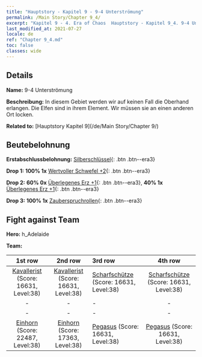 ```yaml
---
title: "Hauptstory - Kapitel 9 - 9-4 Unterströmung"
permalink: /Main Story/Chapter 9_4/
excerpt: "Kapitel 9 - 4. Era of Chaos  Hauptstory - Kapitel 9_4. 9-4 Unterströmung"
last_modified_at: 2021-07-27
locale: de
ref: "Chapter 9_4.md"
toc: false
classes: wide
---
```


## Details

 **Name:** 9-4 Unterströmung

 **Beschreibung:** In diesem Gebiet werden wir auf keinen Fall die Oberhand erlangen. Die Elfen sind in ihrem Element. Wir müssen sie an einen anderen Ort locken.

 **Related to:** [Hauptstory Kapitel 9](/de/Main Story/Chapter 9/)

## Beutebelohnung

 **Erstabschlussbelohnung:** [Silberschlüssel](/ItemsDE/con_693/){: .btn .btn--era3}

 **Drop 1:** **100% 1x** [Wertvoller Schwefel +2](/ItemsDE/mat_29/){: .btn .btn--era3}

 **Drop 2:** **60% 0x** [Überlegenes Erz +1](/ItemsDE/mat_19/){: .btn .btn--era3}, **40% 1x** [Überlegenes Erz +1](/ItemsDE/mat_19/){: .btn .btn--era3}

 **Drop 3:** **100% 1x** [Zauberspruchrollen](/ItemsDE/con_694/){: .btn .btn--era3}


## Fight against Team
 **Hero:** h_Adelaide

 **Team:**


  | 1st row | 2nd row | 3rd row | 4th row |
  |:----:|:----:|:----|:----:|
  | [Kavallerist](/de/units/Cavalier/) (Score: 16631, Level:38)  | [Kavallerist](/de/units/Cavalier/) (Score: 16631, Level:38)  | [Scharfschütze](/de/units/Marksman/) (Score: 16631, Level:38)  | [Scharfschütze](/de/units/Marksman/) (Score: 16631, Level:38)  |
  | - | - | - | - |
  | - | - | - | - |
  | [Einhorn](/de/units/Unicorn/) (Score: 22487, Level:38)  | [Einhorn](/de/units/Unicorn/) (Score: 17363, Level:38)  | [Pegasus](/de/units/Pegasus/) (Score: 16631, Level:38)  | [Pegasus](/de/units/Pegasus/) (Score: 16631, Level:38)  |


